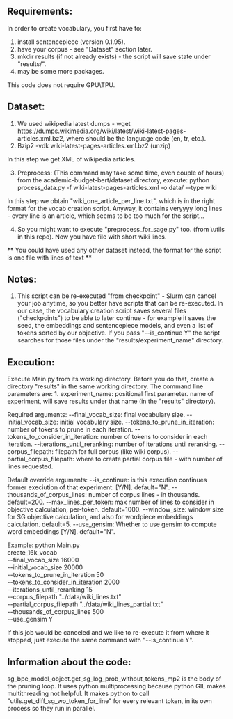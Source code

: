Requirements:
-------------
In order to create vocabulary, you first have to:

1. install sentencepiece (version 0.1.95).
2. have your corpus - see "Dataset" section later.
3. mkdir results (if not already exists) - the script will save state under "results/<experiment-name>".
4. may be some more packages.

This code does not require GPU\TPU.

Dataset:
--------
1. We used wikipedia latest dumps - wget https://dumps.wikimedia.org/<XX>wiki/latest/<XX>wiki-latest-pages-articles.xml.bz2, where <XX> should be the language code (en, tr, etc.).
2. Bzip2 -vdk <XX>wiki-latest-pages-articles.xml.bz2 (unzip)

In this step we get XML of wikipedia articles.

3. Preprocess: (This command may take some time, even couple of hours)
from the academic-budget-bert/dataset directory, execute:
python process_data.py -f <XX>wiki-latest-pages-articles.xml -o data/ --type wiki

In this step we obtain "wiki_one_article_per_line.txt", which is in the right format for the vocab creation script.
Anyway, it contains veryyyy long lines - every line is an article, which seems to be too much for the script… 

4. So you might want to execute "preprocess_for_sage.py" too. (from \utils in this repo).
Now you have file with short wiki lines.

** You could have used any other dataset instead, the format for the script is one file with lines of text **

Notes:
------
1. This script can be re-executed "from checkpoint" -
Slurm can cancel your job anytime, so you better have scripts that can be re-executed.
In our case, the vocabulary creation script saves several files ("checkpoints") to be able to later continue - for example it saves the seed, the embeddings and sentencepiece models, and even a list of tokens sorted by our objective.
If you pass "--is_continue Y" the script searches for those files under the "results/experiment_name" directory.

Execution:
----------
Execute Main.py from its working directory.
Before you do that, create a directory "results" in the same working directory.
The command line parameters are:
	1. experiment_name: positional first parameter. name of experiment, will save results under that name (in the "results" directory).

Required arguments:
	--final_vocab_size: final vocabulary size.
	--initial_vocab_size: initial vocabulary size.
	--tokens_to_prune_in_iteration: number of tokens to prune in each iteration.
	--tokens_to_consider_in_iteration: number of tokens to consider in each iteration.
	--iterations_until_reranking: number of iterations until reranking.
	--corpus_filepath: filepath for full corpus (like wiki corpus).
	--partial_corpus_filepath: where to create partial corpus file - with number of lines requested.
	
Default override arguments:
    --is_continue: is this execution continues former execiution of that experiment: [Y/N]. default="N".
	--thousands_of_corpus_lines: number of corpus lines - in thousands. default=200.
	--max_lines_per_token: max number of lines to consider in objective calculation, per-token. default=1000.
	--window_size: window size for SG objective calculation, and also for wordpiece embeddings calculation. default=5.
	--use_gensim: Whether to use gensim to compute word embeddings [Y/N]. default="N".

Example:
    python Main.py \
        create_16k_vocab \
        --final_vocab_size 16000 \
        --initial_vocab_size 20000 \
        --tokens_to_prune_in_iteration 50 \
        --tokens_to_consider_in_iteration 2000 \
        --iterations_until_reranking 15 \
        --corpus_filepath "../data/wiki_lines.txt" \
        --partial_corpus_filepath "../data/wiki_lines_partial.txt" \
        --thousands_of_corpus_lines 500 \
        --use_gensim Y 

If this job would be canceled and we like to re-execute it from where it stopped, just execute the same command with "--is_continue Y".

Information about the code:
---------------------------
sg_bpe_model_object.get_sg_log_prob_without_tokens_mp2 is the body of the pruning loop.
It uses python multiprocessing because python GIL makes multithreading not helpful.
It makes python to call "utils.get_diff_sg_wo_token_for_line" for every relevant token, in its own process so they run in parallel.
